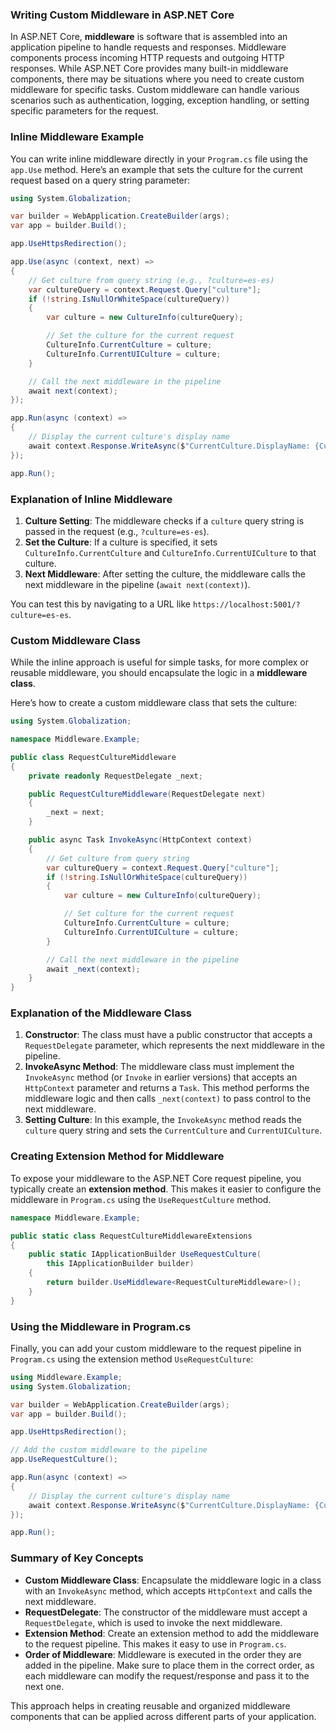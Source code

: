 ### **Writing Custom Middleware in ASP.NET Core**

In ASP.NET Core, **middleware** is software that is assembled into an application pipeline to handle requests and responses. Middleware components process incoming HTTP requests and outgoing HTTP responses. While ASP.NET Core provides many built-in middleware components, there may be situations where you need to create custom middleware for specific tasks. Custom middleware can handle various scenarios such as authentication, logging, exception handling, or setting specific parameters for the request.

### **Inline Middleware Example**

You can write inline middleware directly in your `Program.cs` file using the `app.Use` method. Here’s an example that sets the culture for the current request based on a query string parameter:

```csharp
using System.Globalization;

var builder = WebApplication.CreateBuilder(args);
var app = builder.Build();

app.UseHttpsRedirection();

app.Use(async (context, next) =>
{
    // Get culture from query string (e.g., ?culture=es-es)
    var cultureQuery = context.Request.Query["culture"];
    if (!string.IsNullOrWhiteSpace(cultureQuery))
    {
        var culture = new CultureInfo(cultureQuery);

        // Set the culture for the current request
        CultureInfo.CurrentCulture = culture;
        CultureInfo.CurrentUICulture = culture;
    }

    // Call the next middleware in the pipeline
    await next(context);
});

app.Run(async (context) =>
{
    // Display the current culture's display name
    await context.Response.WriteAsync($"CurrentCulture.DisplayName: {CultureInfo.CurrentCulture.DisplayName}");
});

app.Run();
```

### **Explanation of Inline Middleware**
1. **Culture Setting**: The middleware checks if a `culture` query string is passed in the request (e.g., `?culture=es-es`).
2. **Set the Culture**: If a culture is specified, it sets `CultureInfo.CurrentCulture` and `CultureInfo.CurrentUICulture` to that culture.
3. **Next Middleware**: After setting the culture, the middleware calls the next middleware in the pipeline (`await next(context)`).

You can test this by navigating to a URL like `https://localhost:5001/?culture=es-es`.

### **Custom Middleware Class**

While the inline approach is useful for simple tasks, for more complex or reusable middleware, you should encapsulate the logic in a **middleware class**.

Here’s how to create a custom middleware class that sets the culture:

```csharp
using System.Globalization;

namespace Middleware.Example;

public class RequestCultureMiddleware
{
    private readonly RequestDelegate _next;

    public RequestCultureMiddleware(RequestDelegate next)
    {
        _next = next;
    }

    public async Task InvokeAsync(HttpContext context)
    {
        // Get culture from query string
        var cultureQuery = context.Request.Query["culture"];
        if (!string.IsNullOrWhiteSpace(cultureQuery))
        {
            var culture = new CultureInfo(cultureQuery);

            // Set culture for the current request
            CultureInfo.CurrentCulture = culture;
            CultureInfo.CurrentUICulture = culture;
        }

        // Call the next middleware in the pipeline
        await _next(context);
    }
}
```

### **Explanation of the Middleware Class**
1. **Constructor**: The class must have a public constructor that accepts a `RequestDelegate` parameter, which represents the next middleware in the pipeline.
2. **InvokeAsync Method**: The middleware class must implement the `InvokeAsync` method (or `Invoke` in earlier versions) that accepts an `HttpContext` parameter and returns a `Task`. This method performs the middleware logic and then calls `_next(context)` to pass control to the next middleware.
3. **Setting Culture**: In this example, the `InvokeAsync` method reads the `culture` query string and sets the `CurrentCulture` and `CurrentUICulture`.

### **Creating Extension Method for Middleware**

To expose your middleware to the ASP.NET Core request pipeline, you typically create an **extension method**. This makes it easier to configure the middleware in `Program.cs` using the `UseRequestCulture` method.

```csharp
namespace Middleware.Example;

public static class RequestCultureMiddlewareExtensions
{
    public static IApplicationBuilder UseRequestCulture(
        this IApplicationBuilder builder)
    {
        return builder.UseMiddleware<RequestCultureMiddleware>();
    }
}
```

### **Using the Middleware in Program.cs**

Finally, you can add your custom middleware to the request pipeline in `Program.cs` using the extension method `UseRequestCulture`:

```csharp
using Middleware.Example;
using System.Globalization;

var builder = WebApplication.CreateBuilder(args);
var app = builder.Build();

app.UseHttpsRedirection();

// Add the custom middleware to the pipeline
app.UseRequestCulture();

app.Run(async (context) =>
{
    // Display the current culture's display name
    await context.Response.WriteAsync($"CurrentCulture.DisplayName: {CultureInfo.CurrentCulture.DisplayName}");
});

app.Run();
```

### **Summary of Key Concepts**
- **Custom Middleware Class**: Encapsulate the middleware logic in a class with an `InvokeAsync` method, which accepts `HttpContext` and calls the next middleware.
- **RequestDelegate**: The constructor of the middleware must accept a `RequestDelegate`, which is used to invoke the next middleware.
- **Extension Method**: Create an extension method to add the middleware to the request pipeline. This makes it easy to use in `Program.cs`.
- **Order of Middleware**: Middleware is executed in the order they are added in the pipeline. Make sure to place them in the correct order, as each middleware can modify the request/response and pass it to the next one.

This approach helps in creating reusable and organized middleware components that can be applied across different parts of your application.